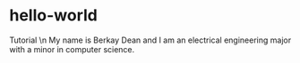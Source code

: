 # hello-world
Tutorial \n
My name is Berkay Dean and I am an electrical engineering major with a minor in computer science. 
